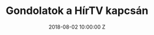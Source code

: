 ---
layout: page
title: Gondolatok a HírTV kapcsán
date: 2018-08-02 10:00:00 Z
thumb: "/img/news/201808022000.jpg"
link: https://www.facebook.com/100001570849321/posts/2062190497176625/
---